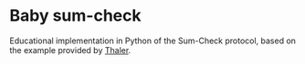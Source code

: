 # Baby sum-check

Educational implementation in Python of the Sum-Check protocol, based on the example provided by [Thaler](https://people.cs.georgetown.edu/jthaler/ProofsArgsAndZK.html).